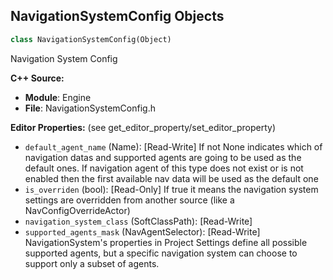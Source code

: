 ## NavigationSystemConfig Objects

```python
class NavigationSystemConfig(Object)
```

Navigation System Config

**C++ Source:**

- **Module**: Engine
- **File**: NavigationSystemConfig.h

**Editor Properties:** (see get_editor_property/set_editor_property)

- ``default_agent_name`` (Name):  [Read-Write] If not None indicates which of navigation datas and supported agents are
  going to be used as the default ones. If navigation agent of this type does
  not exist or is not enabled then the first available nav data will be used
  as the default one
- ``is_overriden`` (bool):  [Read-Only] If true it means the navigation system settings are overridden from another source (like a NavConfigOverrideActor)
- ``navigation_system_class`` (SoftClassPath):  [Read-Write]
- ``supported_agents_mask`` (NavAgentSelector):  [Read-Write] NavigationSystem's properties in Project Settings define all possible supported agents,
      but a specific navigation system can choose to support only a subset of agents.

<a id="unreal.ClothConfigBase"></a>